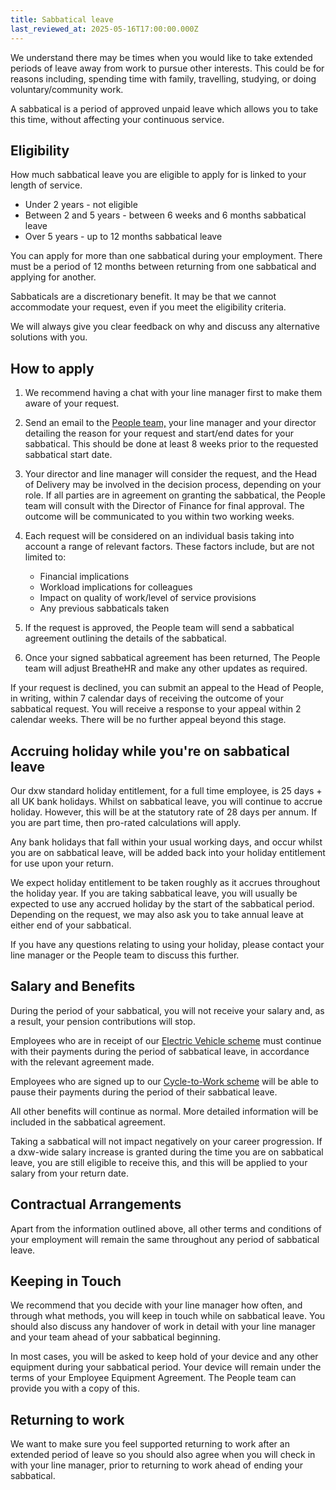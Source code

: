 ```yaml
---
title: Sabbatical leave
last_reviewed_at: 2025-05-16T17:00:00.000Z
---
```

We understand there may be times when you would like to take extended periods of leave away from work to pursue other interests. This could be for reasons including, spending time with family, travelling, studying, or doing voluntary/community work.

A sabbatical is a period of approved unpaid leave which allows you to take this time, without affecting your continuous service. 

## Eligibility

How much sabbatical leave you are eligible to apply for is linked to your length of service.

* Under 2 years - not eligible
* Between 2 and 5 years - between 6 weeks and 6 months sabbatical leave
* Over 5 years - up to 12 months sabbatical leave

You can apply for more than one sabbatical during your employment. There must be a period of 12 months between returning from one sabbatical and applying for another.

Sabbaticals are a discretionary benefit. It may be that we cannot accommodate your request, even if you meet the eligibility criteria.

We will always give you clear feedback on why and discuss any alternative solutions with you. 

## How to apply

1. We recommend having a chat with your line manager first to make them aware of your request.
2. Send an email to the [People team,](mailto:peopleteam@dxw.com) your line manager and your director detailing the reason for your request and start/end dates for your sabbatical. This should be done at least 8 weeks prior to the requested sabbatical start date. 
3. Your director and line manager will consider the request, and the Head of Delivery may be involved in the decision process, depending on your role. If all parties are in agreement on granting the sabbatical, the People team will consult with the Director of Finance for final approval. The outcome will be communicated to you within two working weeks.
4. Each request will be considered on an individual basis taking into account a range of relevant factors. These factors include, but are not limited to:

   * Financial implications
   * Workload implications for colleagues
   * Impact on quality of work/level of service provisions
   * Any previous sabbaticals taken
5. If the request is approved, the People team will send a sabbatical agreement outlining the details of the sabbatical.
6. Once your signed sabbatical agreement has been returned, The People team will adjust BreatheHR and make any other updates as required. 

If your request is declined, you can submit an appeal to the Head of People, in writing, within 7 calendar days of receiving the outcome of your sabbatical request. You will receive a response to your appeal within 2 calendar weeks. There will be no further appeal beyond this stage.

## Accruing holiday while you're on sabbatical leave

Our dxw standard holiday entitlement, for a full time employee, is 25 days + all UK bank holidays. Whilst on sabbatical leave, you will continue to accrue holiday. However, this will be at the statutory rate of 28 days per annum. If you are part time, then pro-rated calculations will apply. 

Any bank holidays that fall within your usual working days, and occur whilst you are on sabbatical leave, will be added back into your holiday entitlement for use upon your return.

We expect holiday entitlement to be taken roughly as it accrues throughout the holiday year. If you are taking sabbatical leave, you will usually be expected to use any accrued holiday by the start of the sabbatical period. Depending on the request, we may also ask you to take annual leave at either end of your sabbatical.

If you have any questions relating to using your holiday, please contact your line manager or the People team to discuss this further. 

## Salary and Benefits

During the period of your sabbatical, you will not receive your salary and, as a result, your pension contributions will stop.

Employees who are in receipt of our [Electric Vehicle scheme](https://playbook.dxw.com/staff-handbook/pay-pension-and-benefits/benefits/) must continue with their payments during the period of sabbatical leave, in accordance with the relevant agreement made. 

Employees who are signed up to our [Cycle-to-Work scheme](https://playbook.dxw.com/staff-handbook/pay-pension-and-benefits/benefits/) will be able to pause their payments during the period of their sabbatical leave.

All other benefits will continue as normal. More detailed information will be included in the sabbatical agreement.

Taking a sabbatical will not impact negatively on your career progression. If a dxw-wide salary increase is granted during the time you are on sabbatical leave, you are still eligible to receive this, and this will be applied to your salary from your return date.

## Contractual Arrangements

Apart from the information outlined above, all other terms and conditions of your employment will remain the same throughout any period of sabbatical leave. 

## Keeping in Touch

We recommend that you decide with your line manager how often, and through what methods, you will keep in touch while on sabbatical leave. You should also discuss any handover of work in detail with your line manager and your team ahead of your sabbatical beginning. 

In most cases, you will be asked to keep hold of your device and any other equipment during your sabbatical period. Your device will remain under the terms of your Employee Equipment Agreement. The People team can provide you with a copy of this.

## Returning to work [](https://playbook.dxw.com/working-here/pay-pension-and-benefits/#parental-leave)

We want to make sure you feel supported returning to work after an extended period of leave so you should also agree when you will check in with your line manager, prior to returning to work ahead of ending your sabbatical.